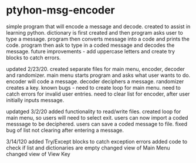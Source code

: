 # ptyhon-msg-encoder
simple program that will encode a message and decode.
created to assist in learning python.
dictionary is first created and then program asks user to type a message.
program then converts message into a code and prints the code.
program then ask to type in a coded message and decodes the message.
future improvements - add uppercase letters and create try blocks to catch errors.

updated 2/23/20.
created separate files for main menu, encoder, decoder and randomizer.
main menu starts program and asks what user wants to do.
encoder will code a message.
decoder deciphers a message.
randomizer creates a key.
known bugs - need to create loop for main menu. need to catch errors for invalid user entries. need to clear list for encoder, after user initially inputs message.


updatged 3/2/20
added functionality to read/write files.
created loop for main menu, so users will need to select exit.
users can now import a coded messsage to be deciphered.
users can save a coded message to file.
fixed bug of list not clearing after entering a message.


3/14/120
added Try/Except blocks to catch exception errors
added code to check if list and dictionaries are empty
changed view of Main Menu
changed view of View Key
